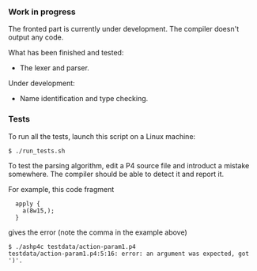 ### Work in progress
The fronted part is currently under development. The compiler doesn't output any code. 

What has been finished and tested:
  - The lexer and parser. 
  
Under development:
  - Name identification and type checking.

### Tests

To run all the tests, launch this script on a Linux machine:

```$ ./run_tests.sh```

To test the parsing algorithm, edit a P4 source file and introduct a mistake somewhere. The compiler should be able to detect it and report it.

For example, this code fragment

```
  apply {
    a(8w15,);
  }
```
gives the error (note the comma in the example above)

```
$ ./ashp4c testdata/action-param1.p4
testdata/action-param1.p4:5:16: error: an argument was expected, got ')'.
```

